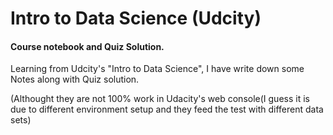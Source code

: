 # Intro to Data Science (Udcity)


####  Course notebook and Quiz Solution.

Learning from Udcity's "Intro to Data Science", I have write down some Notes along with Quiz solution. 

(Althought they are not 100% work in Udacity's web console(I guess it is due to different environment setup and they feed the test with different data sets)



